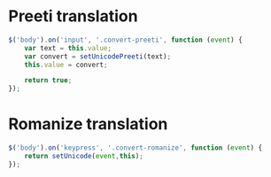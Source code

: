 # Preeti translation
```javascript
$('body').on('input', '.convert-preeti', function (event) {
	var text = this.value;
	var convert = setUnicodePreeti(text);
	this.value = convert;

	return true;
});
```

# Romanize translation
```javascript
$('body').on('keypress', '.convert-romanize', function (event) {
	return setUnicode(event,this);
});
```